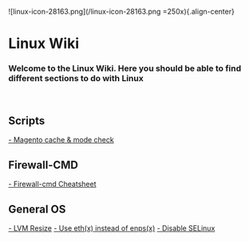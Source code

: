 ![linux-icon-28163.png](/linux-icon-28163.png  =250x){.align-center}
# Linux Wiki
### Welcome to the Linux Wiki. Here you should be able to find different sections to do with Linux

<br>

## Scripts
[- Magento cache & mode check](/Linux/MagentoModeCheck)
<br>

## Firewall-CMD
[- Firewall-cmd Cheatsheet](/Linux/FirewallCMD-Cheatsheet)
<br>

## General OS
[- LVM Resize](/Linux/LVM_Resize)
[- Use eth(x) instead of enps(x)](/Linux/enps0toeth0)
[- Disable SELinux](/Linux/disable-selinux)
<br>
